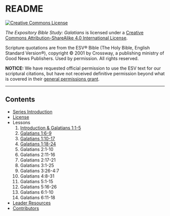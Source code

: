 # README

[![Creative Commons License](https://i.creativecommons.org/l/by-sa/4.0/80x15.png)](LICENSE.md)

_The Expository Bible Study: Galatians_ is licensed under a [Creative Commons Attribution-ShareAlike 4.0 International License](LICENSE.md).

Scripture quotations are from the ESV® Bible (The Holy Bible, English Standard Version®), copyright © 2001 by Crossway, a publishing ministry of Good News Publishers. Used by permission. All rights reserved. 

**NOTICE:** We have requested official permission to use the ESV text for our scriptural citations, but have not received definitive permission beyond what is covered in their [general permissions grant](https://www.crossway.org/support/esv-bible-permissions/).

---

## Contents

* [Series Introduction](series-introduction.md)
* [License](LICENSE.md)
* Lessons
    1. [Introduction & Galatians 1:1-5](lessons/lesson_1.md)
    2. [Galatians 1:6-9](lessons/lesson_2.md)
    3. [Galatians 1:10-17](lessons/lesson_3.md)
    4. [Galatians 1:18-24](lessons/lesson_4.md)
    5. Galatians 2:1-10
    6. Galatians 2:11-16
    7. Galatians 2:17-21
    8. Galatians 3:1-25
    9. Galatians 3:26-4:7
    10. Galatians 4:8-31
    11. Galatians 5:1-15
    12. Galatians 5:16-26
    13. Galatians 6:1-10
    14. Galatians 6:11-18
* [Leader Resources](leader-resources.md)
* [Contributors](CONTRIBUTORS.md)
